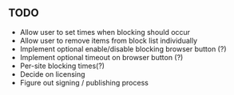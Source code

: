 ## TODO

* Allow user to set times when blocking should occur
* Allow user to remove items from block list individually
* Implement optional enable/disable blocking browser button (?)
* Implement optional timeout on browser button (?)
* Per-site blocking times(?)
* Decide on licensing
* Figure out signing / publishing process
